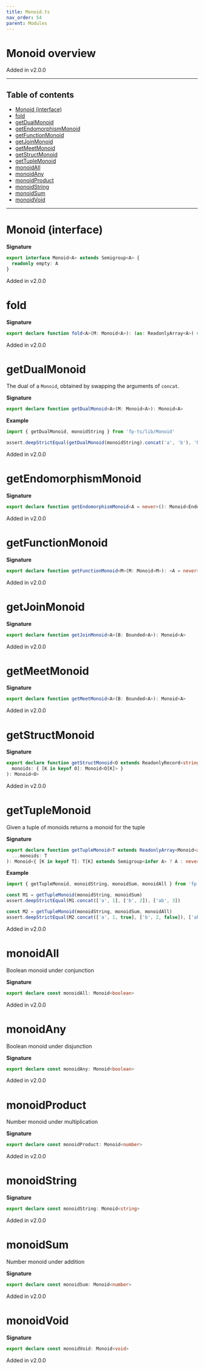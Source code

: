 ```yaml
---
title: Monoid.ts
nav_order: 54
parent: Modules
---
```


# Monoid overview

Added in v2.0.0

---

<h2 class="text-delta">Table of contents</h2>

- [Monoid (interface)](#monoid-interface)
- [fold](#fold)
- [getDualMonoid](#getdualmonoid)
- [getEndomorphismMonoid](#getendomorphismmonoid)
- [getFunctionMonoid](#getfunctionmonoid)
- [getJoinMonoid](#getjoinmonoid)
- [getMeetMonoid](#getmeetmonoid)
- [getStructMonoid](#getstructmonoid)
- [getTupleMonoid](#gettuplemonoid)
- [monoidAll](#monoidall)
- [monoidAny](#monoidany)
- [monoidProduct](#monoidproduct)
- [monoidString](#monoidstring)
- [monoidSum](#monoidsum)
- [monoidVoid](#monoidvoid)

---

# Monoid (interface)

**Signature**

```ts
export interface Monoid<A> extends Semigroup<A> {
  readonly empty: A
}
```

Added in v2.0.0

# fold

**Signature**

```ts
export declare function fold<A>(M: Monoid<A>): (as: ReadonlyArray<A>) => A
```

Added in v2.0.0

# getDualMonoid

The dual of a `Monoid`, obtained by swapping the arguments of `concat`.

**Signature**

```ts
export declare function getDualMonoid<A>(M: Monoid<A>): Monoid<A>
```

**Example**

```ts
import { getDualMonoid, monoidString } from 'fp-ts/lib/Monoid'

assert.deepStrictEqual(getDualMonoid(monoidString).concat('a', 'b'), 'ba')
```

Added in v2.0.0

# getEndomorphismMonoid

**Signature**

```ts
export declare function getEndomorphismMonoid<A = never>(): Monoid<Endomorphism<A>>
```

Added in v2.0.0

# getFunctionMonoid

**Signature**

```ts
export declare function getFunctionMonoid<M>(M: Monoid<M>): <A = never>() => Monoid<(a: A) => M>
```

Added in v2.0.0

# getJoinMonoid

**Signature**

```ts
export declare function getJoinMonoid<A>(B: Bounded<A>): Monoid<A>
```

Added in v2.0.0

# getMeetMonoid

**Signature**

```ts
export declare function getMeetMonoid<A>(B: Bounded<A>): Monoid<A>
```

Added in v2.0.0

# getStructMonoid

**Signature**

```ts
export declare function getStructMonoid<O extends ReadonlyRecord<string, any>>(
  monoids: { [K in keyof O]: Monoid<O[K]> }
): Monoid<O>
```

Added in v2.0.0

# getTupleMonoid

Given a tuple of monoids returns a monoid for the tuple

**Signature**

```ts
export declare function getTupleMonoid<T extends ReadonlyArray<Monoid<any>>>(
  ...monoids: T
): Monoid<{ [K in keyof T]: T[K] extends Semigroup<infer A> ? A : never }>
```

**Example**

```ts
import { getTupleMonoid, monoidString, monoidSum, monoidAll } from 'fp-ts/lib/Monoid'

const M1 = getTupleMonoid(monoidString, monoidSum)
assert.deepStrictEqual(M1.concat(['a', 1], ['b', 2]), ['ab', 3])

const M2 = getTupleMonoid(monoidString, monoidSum, monoidAll)
assert.deepStrictEqual(M2.concat(['a', 1, true], ['b', 2, false]), ['ab', 3, false])
```

Added in v2.0.0

# monoidAll

Boolean monoid under conjunction

**Signature**

```ts
export declare const monoidAll: Monoid<boolean>
```

Added in v2.0.0

# monoidAny

Boolean monoid under disjunction

**Signature**

```ts
export declare const monoidAny: Monoid<boolean>
```

Added in v2.0.0

# monoidProduct

Number monoid under multiplication

**Signature**

```ts
export declare const monoidProduct: Monoid<number>
```

Added in v2.0.0

# monoidString

**Signature**

```ts
export declare const monoidString: Monoid<string>
```

Added in v2.0.0

# monoidSum

Number monoid under addition

**Signature**

```ts
export declare const monoidSum: Monoid<number>
```

Added in v2.0.0

# monoidVoid

**Signature**

```ts
export declare const monoidVoid: Monoid<void>
```

Added in v2.0.0

